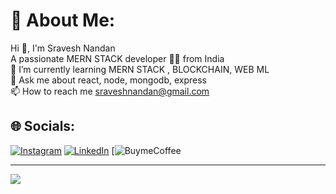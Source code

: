 
# 💫 About Me:
Hi 👋, I'm Sravesh Nandan<br>A passionate MERN STACK developer 👨‍💻  from India<br>🌱 I’m currently learning MERN STACK , BLOCKCHAIN, WEB ML<br>💬 Ask me about react, node, mongodb, express<br>📫 How to reach me sraveshnandan@gmail.com


## 🌐 Socials:
[![Instagram](https://img.shields.io/badge/Instagram-%23E4405F.svg?logo=Instagram&logoColor=white)](https://instagram.com/sravesh_nandan)
[![LinkedIn](https://img.shields.io/badge/LinkedIn-%230077B5.svg?logo=linkedin&logoColor=white)](https://linkedin.com/in/sravesh-nandan-92680a254) 
[![BuymeCoffee](https://www.buymeacoffee.com/sravesh)


---
[![](https://visitcount.itsvg.in/api?id=sraveshnandan&icon=0&color=0)](https://visitcount.itsvg.in)



